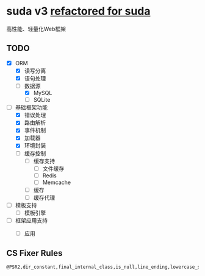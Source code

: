 # suda v3 [refactored for suda](https://github.com/dxkite/suda)

高性能、轻量化Web框架

## TODO

- [x] ORM   
    - [x] 读写分离
    - [x] 语句处理
    - [ ] 数据源
        - [x] MySQL
        - [ ] SQLite
- [ ] 基础框架功能
    - [x] 错误处理
    - [x] 路由解析
    - [x] 事件机制
    - [x] 加载器
    - [x] 环境封装
    - [ ] 缓存控制
        - [ ] 缓存支持
            - [ ] 文件缓存
            - [ ] Redis
            - [ ] Memcache
        - [ ] 缓存
        - [ ] 缓存代理

- [ ] 模板支持
    - [ ] 模板引擎

- [ ] 框架应用支持
    - [ ] 应用


## CS Fixer Rules

```
@PSR2,dir_constant,final_internal_class,is_null,line_ending,lowercase_static_reference,no_empty_statement,no_multiline_whitespace_around_double_arrow,no_unset_cast,single_quote,binary_operator_spaces
```